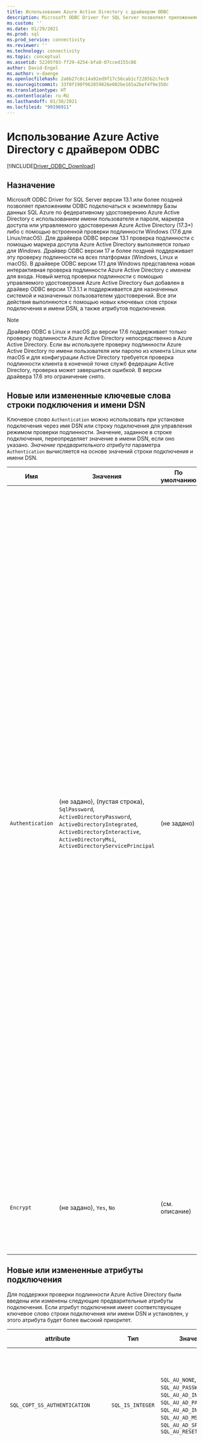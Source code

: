 ```yaml
---
title: Использование Azure Active Directory с драйвером ODBC
description: Microsoft ODBC Driver for SQL Server позволяет приложениям ODBC подключаться к экземпляру Базы данных SQL Azure с помощью Azure Active Directory.
ms.custom: ''
ms.date: 01/29/2021
ms.prod: sql
ms.prod_service: connectivity
ms.reviewer: ''
ms.technology: connectivity
ms.topic: conceptual
ms.assetid: 52205f03-ff29-4254-bfa8-07cced155c86
author: David-Engel
ms.author: v-daenge
ms.openlocfilehash: 2a6b27c8c14a92ed9f17c56cab1cf2285b2cfec9
ms.sourcegitcommit: 33f0f190f962059826e002be165a2bef4f9e350c
ms.translationtype: HT
ms.contentlocale: ru-RU
ms.lasthandoff: 01/30/2021
ms.locfileid: "99198911"
---
```

# <a name="using-azure-active-directory-with-the-odbc-driver"></a>Использование Azure Active Directory с драйвером ODBC
[!INCLUDE[Driver_ODBC_Download](../../includes/driver_odbc_download.md)]

## <a name="purpose"></a>Назначение

Microsoft ODBC Driver for SQL Server версии 13.1 или более поздней позволяет приложениям ODBC подключаться к экземпляру Базы данных SQL Azure по федеративному удостоверению Azure Active Directory с использованием имени пользователя и пароля, маркера доступа или управляемого удостоверения Azure Active Directory (17.3+) либо с помощью встроенной проверки подлинности Windows (17.6 для Linux/macOS). Для драйвера ODBC версии 13.1 проверка подлинности с помощью маркера доступа Azure Active Directory выполняется _только для Windows_. Драйвер ODBC версии 17 и более поздней поддерживает эту проверку подлинности на всех платформах (Windows, Linux и macOS). В драйвере ODBC версии 17.1 для Windows представлена новая интерактивная проверка подлинности Azure Active Directory с именем для входа. Новый метод проверки подлинности с помощью управляемого удостоверения Azure Active Directory был добавлен в драйвер ODBC версии 17.3.1.1 и поддерживается для назначенных системой и назначенных пользователем удостоверений. Все эти действия выполняются с помощью новых ключевых слов строки подключения и имени DSN, а также атрибутов подключения.

> [!NOTE]
> Драйвер ODBC в Linux и macOS до версии 17.6 поддерживает только проверку подлинности Azure Active Directory непосредственно в Azure Active Directory. Если вы используете проверку подлинности Azure Active Directory по имени пользователя или паролю из клиента Linux или macOS и для конфигурации Active Directory требуется проверка подлинности клиента в конечной точке служб федерации Active Directory, проверка может завершиться ошибкой. В версии драйвера 17.6 это ограничение снято.

## <a name="new-andor-modified-dsn-and-connection-string-keywords"></a>Новые или измененные ключевые слова строки подключения и имени DSN

Ключевое слово `Authentication` можно использовать при установке подключения через имя DSN или строку подключения для управления режимом проверки подлинности. Значение, заданное в строке подключения, переопределяет значение в имени DSN, если оно указано. _Значение предварительного атрибута_ параметра `Authentication` вычисляется на основе значений строки подключения и имени DSN.

|Имя|Значения|По умолчанию|Описание|
|-|-|-|-|
|`Authentication`|(не задано), (пустая строка), `SqlPassword`, `ActiveDirectoryPassword`, `ActiveDirectoryIntegrated`, `ActiveDirectoryInteractive`, `ActiveDirectoryMsi`, `ActiveDirectoryServicePrincipal` |(не задано)|Управляет режимом проверки подлинности.<table><tr><th>Значение<th>Описание<tr><td>(не задано)<td>Режим проверки подлинности определяется другими ключевыми словами (существующие параметры устаревшего подключения).<tr><td>(пустая строка)<td>(Только строка подключения.) Переопределение и отмена значения `Authentication`, заданного в имени DSN.<tr><td>`SqlPassword`<td>Прямая проверка подлинности в экземпляре SQL Server по имени пользователя и пароля.<tr><td>`ActiveDirectoryPassword`<td>Проверка подлинности по удостоверению Azure Active Directory с использованием имени пользователя и пароля.<tr><td>`ActiveDirectoryIntegrated`<td>_Только драйвер Windows, Linux и macOS 17.6+_ . Встроенная проверка подлинности с использованием удостоверения Azure Active Directory.<tr><td>`ActiveDirectoryInteractive`<td>_Только драйвер Windows_. Интерактивная проверка подлинности с использованием удостоверения Azure Active Directory.<tr><td>`ActiveDirectoryMsi`<td>Проверка подлинности с помощью управляемого удостоверения с использованием удостоверения Azure Active Directory. Для назначенного пользователем удостоверения в качестве идентификатора пользователя задается идентификатор объекта удостоверения пользователя.<tr><td>`ActiveDirectoryServicePrincipal`<td>(17.7 и более поздние версии.) Проверка подлинности с помощью удостоверения Azure Active Directory с использованием субъекта-службы.</table>|
|`Encrypt`|(не задано), `Yes`, `No`|(см. описание)|Управляет шифрованием соединения. Если предварительный атрибут параметра `Authentication` не имеет значение _none_ в DSN или строке подключения, по умолчанию используется `Yes`. В противном случае значение по умолчанию — `No`. Если атрибут `SQL_COPT_SS_AUTHENTICATION` переопределяет значение предварительного атрибута `Authentication`, явно задайте значение шифрования в имени DSN, строке подключения или атрибуте подключения. Значением предварительного атрибута шифрования является `Yes`, если значение равно `Yes` в имени DSN или в строке подключения.|

## <a name="new-andor-modified-connection-attributes"></a>Новые или измененные атрибуты подключения

Для поддержки проверки подлинности Azure Active Directory были введены или изменены следующие предварительные атрибуты подключения. Если атрибут подключения имеет соответствующее ключевое слово строки подключения или имени DSN и установлен, у этого атрибута будет более высокий приоритет.

|attribute|Тип|Значения|По умолчанию|Описание|
|-|-|-|-|-|
|`SQL_COPT_SS_AUTHENTICATION`|`SQL_IS_INTEGER`|`SQL_AU_NONE`, `SQL_AU_PASSWORD`, `SQL_AU_AD_INTEGRATED`, `SQL_AU_AD_PASSWORD`, `SQL_AU_AD_INTERACTIVE`, `SQL_AU_AD_MSI`, `SQL_AU_AD_SPA`, `SQL_AU_RESET`|(не задано)|См. описание ключевого слова `Authentication` выше. `SQL_AU_NONE` предоставляется для явного переопределения заданного значения `Authentication` в имени DSN или строке подключения, в то время как `SQL_AU_RESET` отменяет атрибут, если он был установлен, и значение имени DSN или строки подключения получает более высокий приоритет.|
|`SQL_COPT_SS_ACCESS_TOKEN`|`SQL_IS_POINTER`|Указатель на `ACCESSTOKEN` или значение NULL|NULL|Если значение не равно NULL, указывается используемый маркер доступа Azure AD. Указание маркера доступа, а также ключевых слов строки подключения `UID`, `PWD`, `Trusted_Connection`, `Authentication` или эквивалентных атрибутов является ошибкой. <br> **ПРИМЕЧАНИЕ.** Драйвер ODBC версии 13.1 поддерживает это только в _Windows_.|
|`SQL_COPT_SS_ENCRYPT`|`SQL_IS_INTEGER`|`SQL_EN_OFF`, `SQL_EN_ON`|(см. описание)|Управляет шифрованием соединения. `SQL_EN_OFF` отключает шифрование, а `SQL_EN_ON`— включает. Если предварительный атрибут параметра `Authentication` не имеет значение _none_ или если значение `SQL_COPT_SS_ACCESS_TOKEN` задано, а ключевое слово `Encrypt` не указано ни в имени DSN, ни в строке подключения, по умолчанию используется значение `SQL_EN_ON`. В противном случае значение по умолчанию — `SQL_EN_OFF`. Если для атрибута подключения `SQL_COPT_SS_AUTHENTICATION` не задано значение _none_, явно задайте для `SQL_COPT_SS_ENCRYPT` нужное значение, если ключевое слово `Encrypt` не указано в имени DSN или в строке подключения. Действительное значение этого атрибута определяет, [будет ли использоваться шифрование для подключения](../../relational-databases/native-client/features/using-encryption-without-validation.md).|
|`SQL_COPT_SS_OLDPWD`|\-|\-|\-|Не поддерживается в Azure Active Directory, так как изменения паролей в субъектах Azure AD невозможно выполнить через подключение ODBC. <br><br>Истечение срока действия пароля для проверки подлинности SQL Server было введено в SQL Server 2005. Добавлен атрибут `SQL_COPT_SS_OLDPWD`, чтобы клиент мог предоставлять как старый, так и новый пароль для подключения. Если задано это свойство, поставщик не будет использовать пул соединений для первого и последующих соединений, поскольку строка подключения будет содержать старый пароль, который уже изменен.|
|`SQL_COPT_SS_INTEGRATED_SECURITY`|`SQL_IS_INTEGER`|`SQL_IS_OFF`,`SQL_IS_ON`|`SQL_IS_OFF`|_Нерекомендуемый_. Вместо этого для параметра `SQL_COPT_SS_AUTHENTICATION` укажите значение `SQL_AU_AD_INTEGRATED`. <br><br>Задает принудительное использование проверки подлинности Windows (Kerberos в Linux и macOS) для проверки доступа по имени входа для сервера. Если используется проверка подлинности Windows, драйвер пропускает значения идентификатора пользователя и пароля, предоставленные в процессе обработки `SQLConnect`, `SQLDriverConnect` или `SQLBrowseConnect`.|

## <a name="ui-additions-for-azure-active-directory-windows-driver-only"></a>Дополнения пользовательского интерфейса для Azure Active Directory (только для драйверов Windows)

Для настройки имени DSN с помощью пользовательских интерфейсов подключения драйвера добавлены дополнительные параметры, необходимые для использования проверки подлинности в Azure AD.

### <a name="creating-and-editing-dsns-in-the-ui"></a>Создание и изменение имен DSN в пользовательском интерфейсе

При создании или изменении существующего имени DSN с помощью пользовательского интерфейса установки драйвера можно использовать новые параметры проверки подлинности Azure AD:

`Authentication=ActiveDirectoryIntegrated` для интегрированной проверки подлинности в Базе данных SQL Azure с использованием Azure Active Directory

![Экран создания и редактирования имени DSN с выбранной интегрированной проверкой подлинности Azure Active Directory.](windows/create-dsn-ad-integrated.png)

`Authentication=ActiveDirectoryPassword` для проверки подлинности Azure Active Directory на основе имени пользователя и пароля в Базе данных SQL Azure

![Экран создания и редактирования имени DSN с выбранной проверкой подлинности Azure Active Directory с использованием пароля.](windows/create-dsn-ad-password.png)

`Authentication=ActiveDirectoryInteractive` для интерактивной проверки подлинности Azure Active Directory в Базе данных SQL Azure

![Экран создания и редактирования имени DSN с выбранной интерактивной проверкой подлинности Azure Active Directory.](windows/create-dsn-ad-interactive.png)

`Authentication=SqlPassword` для проверки подлинности на основе пользователя и пароля в SQL Server (Azure или иным способом).

![Экран создания и редактирования имени DSN с выбранной проверкой подлинности SQL Server.](windows/create-dsn-ad-sql-server.png)

`Trusted_Connection=Yes` для устаревшей встроенной проверки подлинности SSPI Windows.

![Экран создания и редактирования имени DSN с выбранной интегрированной проверкой подлинности Windows.](windows/create-dsn-win-sspi.png)

`Authentication=ActiveDirectoryMsi` для проверки подлинности с использованием управляемого удостоверения Azure Active Directory

![Экран создания и редактирования имени DSN с выбранной проверкой подлинности на основе управляемого удостоверения службы.](windows/create-dsn-ad-msi.png)

`Authentication=ActiveDirectoryServicePrincipal` для проверки подлинности субъекта-службы Azure Active Directory

![Экран создания и редактирования имени DSN с выбранной проверкой подлинности субъекта-службы Azure Active Directory.](windows/create-dsn-ad-spa.png)

Семь параметров соответствуют `Trusted_Connection=Yes` (устаревшая встроенная проверка подлинности только с использованием Windows SSPI), `Authentication=` `ActiveDirectoryIntegrated`, `SqlPassword`, `ActiveDirectoryPassword`, `ActiveDirectoryInteractive`, `ActiveDirectoryMsi` и `ActiveDirectoryServicePrincipal` соответственно.

### <a name="sqldriverconnect-prompt-windows-driver-only"></a>Диалоговое окно SQLDriverConnect (только драйвер Windows)

Диалоговое окно, отображаемое SQLDriverConnect при запросе сведений, необходимых для завершения подключения, содержит четыре новых параметра для проверки подлинности Azure AD:

![Диалоговое окно входа SQL Server, отображаемое SQLDriverConnect.](windows/server-login.png)

Эти параметры соответствуют шести доступным установкам в пользовательском интерфейсе настройки имени DSN.

### <a name="example-connection-strings"></a>Примеры строк подключения
1. Устаревший синтаксис проверки подлинности SQL Server. Сертификат сервера не проверяется, и шифрование используется только в том случае, если сервер применяет его принудительно. Имя пользователя и пароль передаются в строку подключения.
`server=Server;database=Database;UID=UserName;PWD=Password;`
2. Новый синтаксис проверки подлинности SQL. Клиент запрашивает шифрование (значение параметра `Encrypt` по умолчанию — `true`), а сертификат сервера проверяется независимо от параметра шифрования (если только для параметра `TrustServerCertificate` не задано значение `true`). Имя пользователя и пароль передаются в строку подключения.
 `server=Server;database=Database;UID=UserName;PWD=Password;Authentication=SqlPassword;`
3. Встроенная проверка подлинности Windows (Kerberos в Linux и macOS) с использованием SSPI (для SQL Server или IaaS SQL) — текущий синтаксис. Сертификат сервера не проверяется, если шифрование не используется. 
`server=Server;database=Database;Trusted_Connection=yes;`
4. (_Только драйвер Windows_.) Встроенная проверка подлинности Windows с использованием SSPI (если целевая база данных находится в SQL Server или IaaS SQL) — новый синтаксис. Клиент запрашивает шифрование (значение параметра `Encrypt` по умолчанию — `true`), а сертификат сервера проверяется независимо от параметра шифрования (если только для параметра `TrustServerCertificate` не задано значение `true`). 
`server=Server;database=Database;Authentication=ActiveDirectoryIntegrated;`
5. Проверка подлинности по имени пользователя и паролю Azure Active Directory (если целевая база данных находится в Базе данных SQL Azure). Сертификат сервера проверяется независимо от параметра шифрования (если только параметр `TrustServerCertificate` не имеет значение `true`). Имя пользователя и пароль передаются в строку подключения. 
`server=Server;database=Database;UID=UserName;PWD=Password;Authentication=ActiveDirectoryPassword;`
6. (_Только драйвер Windows, Linux и macOS 17.6+._ ) Встроенная проверка подлинности Windows с помощью ADAL или Kerberos, которая активирует учетные данные учетной записи Windows для маркера доступа, выданного Azure AD, при условии, что целевая база данных находится в Базе данных SQL Azure. Сертификат сервера проверяется независимо от параметра шифрования (если только параметр `TrustServerCertificate` не имеет значение `true`). В Linux или macOS должен быть доступен подходящий билет Kerberos. Дополнительные сведения см. в разделе, посвященном федеративным учетным записям и [использованию встроенной проверки подлинности](linux-mac/using-integrated-authentication.md), ниже.
`server=Server;database=Database;Authentication=ActiveDirectoryIntegrated;`
7. (_Только драйвер Windows_.) При интерактивной проверке подлинности Azure AD для настройки подключения используется технология многофакторной проверки подлинности Azure Active Directory. В этом режиме после указания имени для входа активируется диалоговое окно проверки подлинности Azure, которое позволяет пользователю ввести пароль для завершения установки подключения. Имя пользователя передается в строку подключения.
`server=Server;database=Database;UID=UserName;Authentication=ActiveDirectoryInteractive;`

![Пользовательский интерфейс проверки подлинности Windows Azure при использовании интерактивной проверки подлинности Active Directory.](windows/WindowsAzureAuth.png)

8. При проверке подлинности по управляемому удостоверению Azure Active Directory, осуществляемой для настройки подключения, используется назначенное системой или пользователем удостоверение. Для назначенного пользователем удостоверения в качестве идентификатора пользователя задается идентификатор объекта удостоверения пользователя.<br>
Для назначенного системой удостоверения:<br>
`server=Server;database=Database;Authentication=ActiveDirectoryMsi;`<br>
Для назначенного пользователем удостоверения с идентификатором объекта равным myObjectId:<br>
`server=Server;database=Database;UID=myObjectId;Authentication=ActiveDirectoryMsi;`

9. Проверка подлинности субъекта-службы Azure Active Directory `server=Server;databse=Database;UID=clientId;PWD=clientSecret;Authentication=ActiveDirectoryServicePrincipal;`

> [!NOTE]
>- При использовании параметров Active Directory с драйвером ODBC Windows **_до версии_* _ 17.4.2 должна быть установлена [Библиотека проверки подлинности Active Directory для SQL Server](https://go.microsoft.com/fwlink/?LinkID=513072). При использовании драйверов Linux и macOS убедитесь, что `libcurl` установлена. Для драйвера версии 17.2 и более поздних эта зависимость не является явной, так как она не обязательна для других методов проверки подлинности или операций ODBC.
>- Если конфигурация Azure Active Directory включает политики условного доступа, а клиент имеет версию Windows 10, Server 2016 или более позднюю, интегрированная проверка подлинности на основе имени пользователя и пароля может завершиться ошибкой. Для политик условного доступа нужно использовать диспетчер учетных записей Windows (WAM), который поддерживается в версии драйвера 17.6 или более поздней для Windows. Чтобы использовать WAM, создайте строку или значение DWORD с именем `ADALuseWAM` в `HKLM\Software\ODBC\ODBCINST.INI\ODBC Driver 17 for SQL Server`, `HKCU\Software\ODBC\ODBC.INI\<your-user-DSN-name>` или `HKLM\Software\ODBC\ODBC.INI\<your-system-DSN-name>` для конфигурации области глобального имени DSN, пользовательского имени DSN или имени DSN системы соответственно и задайте значение 1. Обратите внимание, что при проверке подлинности с помощью WAM не поддерживается запуск приложения от имени другого пользователя с помощью `runas`. Сценарии, для которых требуются политики условного доступа, не поддерживаются для Linux и macOS.
>- Чтобы подключиться с помощью имени пользователя и пароля учетной записи SQL Server, теперь можно использовать новый параметр `SqlPassword` (рекомендуется для Azure SQL, так как этот параметр обеспечивает более безопасные значения по умолчанию для подключений).
>- Чтобы подключиться с помощью имени пользователя и пароля учетной записи Azure Active Directory, укажите `Authentication=ActiveDirectoryPassword` в строке подключения, а также ключевые слова `UID` и `PWD` с именем пользователя и паролем соответственно.
>- Чтобы подключиться с помощью встроенной проверки подлинности Windows или встроенной проверки подлинности Active Directory (только драйвер Windows, Linux или macOS 17.6+), укажите `Authentication=ActiveDirectoryIntegrated` в строке подключения. Драйвер автоматически выбирает правильный режим проверки подлинности. Не следует указывать `UID` и `PWD`.
>- Для подключения с использованием интерактивной проверки подлинности Active Directory (только для драйвера Windows) необходимо указать `UID`.

## <a name="authenticating-with-an-access-token"></a>Проверка подлинности с помощью маркера доступа

Настраиваемый перед подключением атрибут `SQL_COPT_SS_ACCESS_TOKEN` позволяет использовать маркер доступа, полученный из Azure AD, для проверки подлинности вместо имени пользователя и пароля, а также обходит согласование и получение маркера доступа драйвером. Чтобы использовать маркер доступа, задайте для указателя на структуру `ACCESSTOKEN` атрибут подключения `SQL_COPT_SS_ACCESS_TOKEN`:

~~~
typedef struct AccessToken
{
    DWORD dataSize;
    BYTE data[];
} ACCESSTOKEN;
~~~

`ACCESSTOKEN` представляет собой структуру переменной длины, состоящую из _4-байт_, за которой следует значение _длины_ байт непрозрачных данных, образующих маркер доступа. Из-за того, как SQL Server обрабатывает маркеры доступа, один из них, полученный с помощью ответа JSON [OAuth 2.0](/azure/active-directory/develop/active-directory-authentication-scenarios), должен быть расширен таким образом, чтобы за каждым байтом был байт нулевого отступа, аналогично строке UCS-2, содержащей только символы ASCII. Маркер является непрозрачным значением, а длина, указанная в байтах, не должна содержать символ завершения NULL. По причине существенных ограничений длины и формата этот метод проверки подлинности доступен только программно с помощью атрибута подключения `SQL_COPT_SS_ACCESS_TOKEN`. Соответствующее ключевое слово DSN или строки подключения отсутствуют. Строка подключения не должна содержать ключевые слова `UID`, `PWD`, `Authentication` или `Trusted_Connection`.

> [!NOTE]
> Драйвер ODBC версии 13.1 поддерживает такую проверку подлинности только в _Windows_.

## <a name="azure-active-directory-authentication-sample-code"></a>Образец кода проверки подлинности Azure Active Directory

В следующем примере показан код, необходимый для подключения к SQL Server с помощью Azure Active Directory с помощью ключевых слов подключения. Обратите внимание, что код приложения менять не нужно. Для проверки подлинности Azure AD следует изменить только строку подключения или имя DSN, если оно используется.
~~~
    ...
    SQLCHAR connString[] = "Driver={ODBC Driver 17 for SQL Server};Server={server};UID=myuser;PWD=myPass;Authentication=ActiveDirectoryPassword"
    ...
    SQLDriverConnect(hDbc, NULL, connString, SQL_NTS, NULL, 0, NULL, SQL_DRIVER_NOPROMPT);    
    ...
~~~
В следующем примере показан код, необходимый для подключения к SQL Server с помощью Azure Active Directory с использованием проверки подлинности на основе маркеров доступа. В этом случае необходимо изменить код приложения для обработки маркера доступа и настроить связанный атрибут подключения.
~~~
    SQLCHAR connString[] = "Driver={ODBC Driver 17 for SQL Server};Server={server}"
    SQLCHAR accessToken[] = "eyJ0eXAiOi..."; // In the format extracted from an OAuth JSON response
    ...
    DWORD dataSize = 2 _ strlen(accessToken);
    ACCESSTOKEN *pAccToken = malloc(sizeof(ACCESSTOKEN) + dataSize);
    pAccToken->dataSize = dataSize;
    // Expand access token with padding bytes
    for(int i = 0, j = 0; i < dataSize; i += 2, j++) {
        pAccToken->data[i] = accessToken[j];
        pAccToken->data[i+1] = 0;
    }
    ...
    SQLSetConnectAttr(hDbc, SQL_COPT_SS_ACCESS_TOKEN, (SQLPOINTER)pAccToken, SQL_IS_POINTER);
    SQLDriverConnect(hDbc, NULL, connString, SQL_NTS, NULL, 0, NULL, SQL_DRIVER_NOPROMPT);        
    ...
    free(pAccToken);
~~~
Ниже приведен пример строки подключения для использования с интерактивной проверкой подлинности Azure Active Directory. Обратите внимание, что он не содержит поле PWD, так как пароль будет вводиться на экране проверки подлинности Azure.
~~~
SQLCHAR connString[] = "Driver={ODBC Driver 17 for SQL Server};Server={server};UID=myuser;Authentication=ActiveDirectoryInteractive"
~~~
Ниже приведен пример строки подключения для использования с проверкой подлинности Azure Active Directory на основе управляемого удостоверения. Учтите, что идентификатор пользователя указывается идентификатору объекта удостоверения пользователя для назначаемого пользователем удостоверения.
~~~
// For system-assigned identity,
SQLCHAR connString[] = "Driver={ODBC Driver 17 for SQL Server};Server={server};Authentication=ActiveDirectoryMsi"
...
// For user-assigned identity with object ID equals to myObjectId
SQLCHAR connString[] = "Driver={ODBC Driver 17 for SQL Server};Server={server};UID=myObjectId;Authentication=ActiveDirectoryMsi"
~~~

## <a name="considerations-for-using-adfs-federated-accounts-on-linuxmacos"></a>Рекомендации по использованию федеративных учетных записей ADFS в Linux или macOS

Начиная с версии 17.6, драйверы для Linux и macOS поддерживают проверку подлинности на основе федеративных учетных записей ADFS Azure Active Directory с использованием имени пользователя, пароля (`ActiveDirectoryPassword`) или Kerberos (`ActiveDirectoryIntegrated`). В интегрированном режиме существуют некоторые ограничения, зависящие от платформы.

При проверке подлинности на основе имени пользователя, чей суффикс имени субъекта-пользователя отличается от области Kerberos, т. е. используется альтернативный суффикс имени субъекта-пользователя, необходимо использовать параметр корпоративного субъекта (используйте параметр `-E` с `kinit` и укажите имя субъекта в формате `user@federated-domain`) при получении билетов Kerberos. Это позволяет драйверу правильно определить федеративный домен и область Kerberos.

Чтобы проверить, доступен ли подходящий билет Kerberos, изучив выходные данные команды `klist`. Если федеративный домен совпадает с областью Kerberos и суффиксом имени субъекта-пользователя, то имя субъекта будет иметь такой формат: `user@realm`. Если он отличается, имя субъекта будет иметь такой формат: `user@federated-domain@realm`.

### <a name="linux"></a>Linux

В SuSE 11 версия библиотеки Kerberos 1.6.x по умолчанию не поддерживает параметр корпоративного субъекта, необходимый для использования альтернативных суффиксов имени субъекта-пользователя. Чтобы использовать альтернативные суффиксы имени субъекта-пользователя для интегрированной проверки подлинности Azure AD, обновите библиотеку Kerberos до версии 1.7 или выше.

В Alpine Linux `libcurl` по умолчанию не поддерживает проверку подлинности SPNEGO/Kerberos, необходимую для выполнения интегрированной проверки подлинности Azure AD.

### <a name="macos"></a>MacOS

Системная библиотека Kerberos `kinit` поддерживает корпоративный субъект с параметром `--enterprise`. Она также неявно выполняет канонизацию имени, которая предотвращает использование альтернативных суффиксов имени субъекта-пользователя. Чтобы использовать альтернативные суффиксы имени субъекта-пользователя для интегрированной проверки подлинности Azure AD, установите библиотеку с помощью `brew install krb5` и используйте `kinit` с параметром `-E`, как описано выше.

## <a name="see-also"></a>См. также:

[Поддержка проверки подлинности на основе маркера для Базы данных SQL Azure с использованием проверки подлинности Azure AD](/archive/blogs/sqlsecurity/token-based-authentication-support-for-azure-sql-db-using-azure-ad-auth)

[Использование встроенной проверки подлинности](linux-mac/using-integrated-authentication.md)